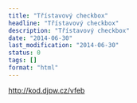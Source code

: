 ```yaml
---
title: "Třístavový checkbox"
headline: "Třístavový checkbox"
description: "Třístavový checkbox"
date: "2014-06-30"
last_modification: "2014-06-30"
status: 0
tags: []
format: "html"
---
```


<a href="http://kod.djpw.cz/vfeb">http://kod.djpw.cz/vfeb</a>